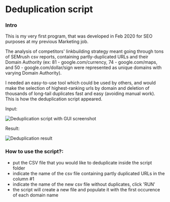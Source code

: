 # Deduplication script

### Intro
This is my very first program, that was developed in Feb 2020 for SEO purposes at my previous Marketing job.

The analysis of competitors' linkbuilding strategy meant going through tons of SEMrush csv reports, containing partly-duplicated URLs and their Domain Authority (ex: 81 - google.com/currency, 74 - google.com/maps, and 50 - google.com/dollar/sign were represented as unique domains with varying Domain Authority).

I needed an easy-to-use tool which could be used by others, and would make the selection of highest-ranking urls by domain and deletion of thousands of long-tail duplicates fast and easy (avoiding manual work). This is how the deduplication script appeared.

Input:

   ![Deduplication script with GUI screenshot](https://i.ibb.co/fXGFdRk/Screenshot-from-2020-06-13-11-50-28.png)
   
Result:

![Deduplication result](https://i.ibb.co/6NhLBv6/Screenshot-from-2020-06-13-11-44-02.png)

### How to use the script?:
- put the CSV file that you would like to deduplicate inside the script folder
- indicate the name of the csv file containing partly duplicated URLs in the column #1
- indicate the name of the new csv file without duplicates, click 'RUN'
- the script will create a new file and populate it with the first occurence of each domain name 
